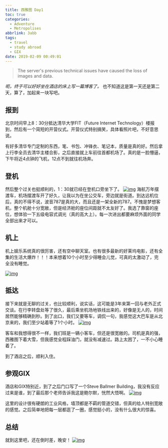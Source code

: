 ```yaml
---
title: 西雅图 Day1
toc: true
categories:
  - Adventure
  - Metropolises
abbrlink: 3abb
tags:
  - travel
  - study abroad
  - GIX
date: 2019-02-09 00:49:01
---
```



> The server's previous technical issues have caused the loss of images and data.

*呃，终于可以好好坐在酒店的床上写一篇博客了。*
也不知道这是第一天还是第二天，算了，加起来一块写吧。

## 报到

北京时间早上8：30分抵达清华大学FIT（Future Internet Technology）楼报到，然后有一个简短的开营仪式。开营仪式特别搞笑，具体看照片吧，不好意思说。


有好多清华专门定制的东西，笔、书包、冲锋衣、笔记本，质量是真的好。然后拿上行李全员去清华主楼合影，之后直接就上车前往首都机场了。真的是一脸懵逼，下午将近4点钟的飞机，12点不到就往机场奔。

## 登机

然后整个过关也挺顺利的，1：30就已经在登机口旁坐下了。
[![img](https://ooo.0o0.ooo/2019/02/10/5c5fc1a5505d0.jpg)](https://ooo.0o0.ooo/2019/02/10/5c5fc1a5505d0.jpg)
海航万年摆渡车，机场摆渡车开了好久，让我以为在坐公交车，旁边就是街道。到达远机位后，真的不得不说，波音787是真的大，而且还是一架全新的787。不愧是梦想客机，整个机舱十分宽敞，但是经济舱的座位间距就不太友好了。我选了靠窗的座位，想体验一下五级电容式调光（真的高大上）。每一次进出都要麻烦外面的同学全部出来才可以。

## 机上

机上娱乐系统真的很厉害，还有空中聊天室。也有很多最新的好莱坞电影，还有全集的生活大爆炸！！！本来想着10个小时至少得睡会儿觉，可真的太激动了，完全没有睡觉。

[![img](https://ooo.0o0.ooo/2019/02/10/5c5fc56dd35e6.jpg)](https://ooo.0o0.ooo/2019/02/10/5c5fc56dd35e6.jpg)

## 抵达

接下来就是无聊的过关，也比较顺利，说实话，这可能是3年来第一回与老外正式交谈。在行李转盘处等了很久，最后乘坐机场地铁线出来的，好像是无人的，时间居然能够精确到秒。到了出口，我们又要等车，调侃一句，我感觉这大巴车是从北京来的，我们至少站着等了1个小时。
[![img](https://ooo.0o0.ooo/2019/02/10/5c5fc59218719.jpg)](https://ooo.0o0.ooo/2019/02/10/5c5fc59218719.jpg)

客车和我想得很不一样，我们班是一辆小客车，但还是很宽敞的。司机是真的强，西雅图下着大雪，但我感觉全程踩油门，就没有减速过。路上太困了，一不小心睡着了。

到了酒店之后，顺利入住。

## 参观GIX

酒店和GIX特别近，到了之后门口写了一个Steve Ballmer Building，我没有反应过来是谁，到了最后那个老师告诉我这是鲍尔默，恍然大悟啊。
[![img](https://ooo.0o0.ooo/2019/02/10/5c5fc5c00f387.jpg)](https://ooo.0o0.ooo/2019/02/10/5c5fc5c00f387.jpg)

这里的设计很有硬朗的工业风格，墙顶都是不羁的管道交错，但真的给人特别宽敞的感觉。之后简单地把每一层都逛了一圈，感觉挺小的，没有什么很大的惊喜。

## 总结

就到这里吧，还在倒时差，晚安！
[![img](https://ooo.0o0.ooo/2019/02/10/5c5fc5f99ccb5.jpg)](https://ooo.0o0.ooo/2019/02/10/5c5fc5f99ccb5.jpg)
